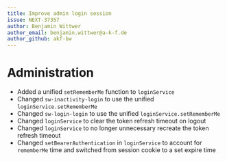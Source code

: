 ```yaml
---
title: Improve admin login session
issue: NEXT-37357
author: Benjamin Wittwer
author_email: benjamin.wittwer@a-k-f.de
author_github: akf-bw
---
```

# Administration
* Added a unified `setRememberMe` function to `loginService`
* Changed `sw-inactivity-login` to use the unified `loginService.setRememberMe`
* Changed `sw-login-login` to use the unified `loginService.setRememberMe`
* Changed `loginService` to clear the token refresh timeout on logout
* Changed `loginService` to no longer unnecessary recreate the token refresh timeout
* Changed `setBearerAuthentication` in `loginService` to account for `rememberMe` time and switched from session cookie to a set expire time
